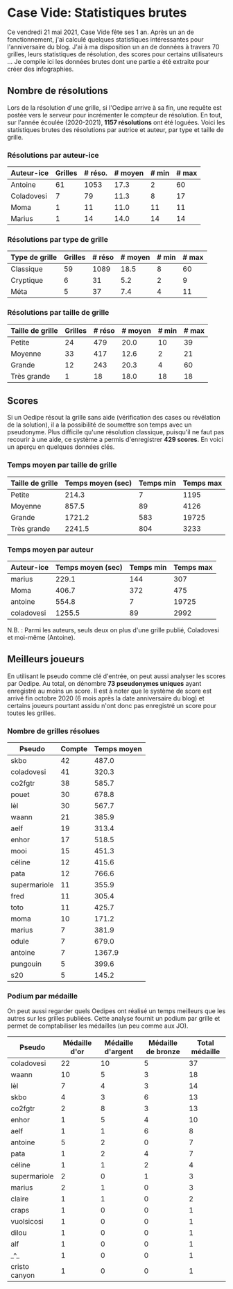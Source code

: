 # Case Vide: Statistiques brutes 

Ce vendredi 21 mai 2021, Case Vide fête ses 1 an. Après un an de fonctionnement, j'ai calculé quelques statistiques 
intéressantes pour l'anniversaire du blog. J'ai à ma disposition un an de données à travers 70 grilles, leurs 
statistiques de résolution, des scores pour certains utilisateurs ... Je compile ici les données brutes dont une partie 
a été extraite pour créer des infographies.

## Nombre de résolutions

Lors de la résolution d'une grille, si l'Oedipe arrive à sa fin, une requête est postée vers le serveur
pour incrémenter le compteur de résolution. En tout, sur l'année écoulée (2020-2021), **1157 résolutions** ont 
été loguées. Voici les statistiques brutes des résolutions par autrice et auteur, par type et taille de grille.

### Résolutions par auteur-ice

Auteur-ice | Grilles | # réso.  | # moyen | # min | # max 
---------------|-------|------|-------|-----|-----
 Antoine       |    61 | 1053 |  17.3 |   2 |  60
 Coladovesi    |     7 |   79 |  11.3 |   8 |  17
 Moma          |     1 |   11 |  11.0 |  11 |  11
 Marius        |     1 |   14 |  14.0 |  14 |  14

### Résolutions par type de grille

Type de grille | Grilles | # réso  | # moyen | # min | # max 
----------------|-------|------|-------|-----|-----
Classique |    59 | 1089 |  18.5 |   8 |  60
Cryptique |     6 |   31 |   5.2 |   2 |   9
Méta |     5 |   37 |   7.4 |   4 |  11

### Résolutions par taille de grille

Taille de grille | Grilles | # réso | # moyen | # min | # max 
-----------|-------|-----|-------|-----|-----
Petite |    24 | 479 |  20.0 |  10 |  39
Moyenne |    33 | 417 |  12.6 |   2 |  21
Grande |    12 | 243 |  20.3 |   4 |  60
Très grande |     1 |  18 |  18.0 |  18 |  18

## Scores

Si un Oedipe résout la grille sans aide (vérification des cases ou révélation de la solution), il a la possibilité
de soumettre son temps avec un pseudonyme. Plus difficile qu'une résolution classique, puisqu'il ne faut pas recourir
à une aide, ce système a permis d'enregistrer **429 scores**. En voici un aperçu en quelques données clés.

### Temps moyen par taille de grille

Taille de grille | Temps moyen (sec)  | Temps min | Temps max  
-----------|--------|-----|-------
Petite |  214.3 |   7 |  1195
Moyenne |  857.5 |  89 |  4126
Grande | 1721.2 | 583 | 19725
Très grande | 2241.5 | 804 |  3233

### Temps moyen par auteur

Auteur-ice | Temps moyen (sec)  | Temps min | Temps max   
---------------|--------|-----|-------
 marius        |  229.1 | 144 |   307
 Moma          |  406.7 | 372 |   475
 antoine       |  554.8 |   7 | 19725
 coladovesi    | 1255.5 |  89 |  2992

N.B. : Parmi les auteurs, seuls deux on plus d'une grille publié, Coladovesi et moi-même (Antoine). 


## Meilleurs joueurs

En utilisant le pseudo comme clé d'entrée, on peut aussi analyser les scores par Oedipe. Au total, on dénombre **73 
pseudonymes uniques** ayant enregistré au moins un score. Il est à noter que le système de score est arrivé fin octobre
2020  (6 mois après la date anniversaire du blog) et certains joueurs pourtant assidu n'ont donc pas enregistré un score
pour toutes les grilles.

### Nombre de grilles résolues

Pseudo    | Compte | Temps moyen  
--------------|-------|--------
 skbo         |    42 |  487.0
 coladovesi   |    41 |  320.3
 co2fgtr      |    38 |  585.7
 pouet        |    30 |  678.8
 lèl          |    30 |  567.7
 waann        |    21 |  385.9
 aelf         |    19 |  313.4
 enhor        |    17 |  518.5
 mooi         |    15 |  451.3
 céline       |    12 |  415.6
 pata         |    12 |  766.6
 supermariole |    11 |  355.9
 fred         |    11 |  305.4
 toto         |    11 |  425.7
 moma         |    10 |  171.2
 marius       |     7 |  381.9
 odule        |     7 |  679.0
 antoine      |     7 | 1367.9
 pungouin     |     5 |  399.6
 s20          |     5 |  145.2

### Podium par médaille

On peut aussi regarder quels Oedipes ont réalisé un temps meilleurs que les autres sur les grilles publiées. Cette
analyse fournit un podium par grille et permet de comptabiliser les médailles (un peu comme aux JO).

Pseudo  | Médaille d'or | Médaille d'argent | Médaille de bronze | Total médaille 
---------------|-------------|--------------|-------------|--------------
 coladovesi    |          22 |           10 |           5 |           37
 waann         |          10 |            5 |           3 |           18
 lèl           |           7 |            4 |           3 |           14
 skbo          |           4 |            3 |           6 |           13
 co2fgtr       |           2 |            8 |           3 |           13
 enhor         |           1 |            5 |           4 |           10
 aelf          |           1 |            1 |           6 |            8
 antoine       |           5 |            2 |           0 |            7
 pata          |           1 |            2 |           4 |            7
 céline        |           1 |            1 |           2 |            4
 supermariole  |           2 |            0 |           1 |            3
 marius        |           2 |            1 |           0 |            3
 claire        |           1 |            1 |           0 |            2
 craps         |           1 |            0 |           0 |            1
 vuolsicosi    |           1 |            0 |           0 |            1
 dilou         |           1 |            0 |           0 |            1
 alf           |           1 |            0 |           0 |            1
 \_^\_         |           1 |            0 |           0 |            1
 cristo canyon |           1 |            0 |           0 |            1
